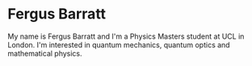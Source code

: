 # Fergus Barratt
My name is Fergus Barratt and I'm a Physics Masters student at UCL in London. I'm interested in quantum mechanics, quantum optics and mathematical physics.

